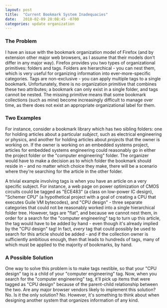 ```yaml
---
layout: post
title:  "Current Bookmark System Inadequacies"
date:   2018-02-09 20:08:45 -0700
categories: update organization
---
```


### The Problem

I have an issue with the bookmark organization model of Firefox (and by extension other major web browsers, as I assume that their models don't differ in any major way). Firefox provides you two types of organizational primitives: folders and tags. Folders are hierarchical - you can nest them, which is very useful for organizing information into ever-more-specific categories. Tags are non-exclusive - you can apply multiple tags to a single bookmark. Unfortunately, there is no organization primitive that combines these two attributes; a bookmark can only exist in a single folder, and tags cannot be nested. The missing primitive means that some bookmark collections (such as mine) become increasingly difficult to manage over time, as there does not exist an appropriate organizational label for them.

### Two Examples

For instance, consider a bookmark library which has two sibling folders: one for holding articles about a particular *subject*, such as electrical engineering or physics, and another for holding articles about *projects* that the owner is working on. If the owner is working on an embedded systems project, articles for embedded systems engineering could reasonably go in either the project folder or the "computer engineering" folder. The organizer would have to make a decision as to which folder the bookmark should reside in - and no matter which choice they make, there will be a scenario where they're searching for the article in the other folder.

A trivial example involving tags is when you have an article on a very specific subject. For instance, a web page on power optimization of CMOS circuits could be tagged as "ECE483" (a class on low-power IC design), "Schemer CPU" (a hypothetical project with a goal of creating a CPU that executes Guile VM bytecodes), and "CPU design" - three separate categories that could not be reasonably worked into a single hierarchical folder tree. However, tags are "flat", and because we cannot nest them, in order for a search for the "computer engineering" tag to turn up this article, the tag would have to be added by hand - even though it's already implied by the "CPU design" tag! In fact, *every* tag that could possibly be used to search for this article should be added - and if the collection owner is sufficiently ambitious enough, then that leads to hundreds of tags, many of which must be applied to the majority of bookmarks, by hand.

### A Possible Solution

One way to solve this problem is to make tags nestible, so that your "CPU design" tag is a child of your "computer engineering" tag. Now, when you search for the "computer engineering" tag, it'll pick up items that were tagged as "CPU design" because of the parent-child relationship between the two. Are any major browser vendors likely to implement this solution? No. Is it the only solution? No. However, it's something to think about when designing another system that organizes information of any kind.

